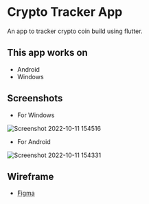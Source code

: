 # Crypto Tracker App

An app to tracker crypto coin build using flutter.

## This app works on

- Android
- Windows

## Screenshots

- For Windows

![Screenshot 2022-10-11 154516](https://user-images.githubusercontent.com/96995340/195073754-5ad0f381-fb99-45f6-9616-3d2d4d688e6a.png)

- For Android

![Screenshot 2022-10-11 154331](https://user-images.githubusercontent.com/96995340/195073905-301cb798-3473-4018-b549-0ab565f16c95.png)


## Wireframe

- [Figma](https://www.figma.com/file/k9RtWBbvKkYwZYnKX1tjNK/CryptoApp?node-id=0%3A1)
